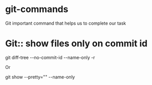 # git-commands
Git important command that helps us to complete our task


# Git:: show files only on commit id

git diff-tree --no-commit-id --name-only -r <commit-hash>

Or

git show --pretty="" --name-only <commit-hash>
  
  
